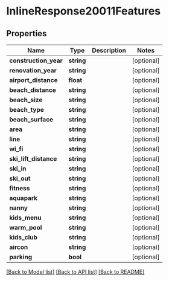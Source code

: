 # InlineResponse20011Features

## Properties
Name | Type | Description | Notes
------------ | ------------- | ------------- | -------------
**construction_year** | **string** |  | [optional] 
**renovation_year** | **string** |  | [optional] 
**airport_distance** | **float** |  | [optional] 
**beach_distance** | **string** |  | [optional] 
**beach_size** | **string** |  | [optional] 
**beach_type** | **string** |  | [optional] 
**beach_surface** | **string** |  | [optional] 
**area** | **string** |  | [optional] 
**line** | **string** |  | [optional] 
**wi_fi** | **string** |  | [optional] 
**ski_lift_distance** | **string** |  | [optional] 
**ski_in** | **string** |  | [optional] 
**ski_out** | **string** |  | [optional] 
**fitness** | **string** |  | [optional] 
**aquapark** | **string** |  | [optional] 
**nanny** | **string** |  | [optional] 
**kids_menu** | **string** |  | [optional] 
**warm_pool** | **string** |  | [optional] 
**kids_club** | **string** |  | [optional] 
**aircon** | **string** |  | [optional] 
**parking** | **bool** |  | [optional] 

[[Back to Model list]](../../README.md#documentation-for-models) [[Back to API list]](../../README.md#documentation-for-api-endpoints) [[Back to README]](../../README.md)

